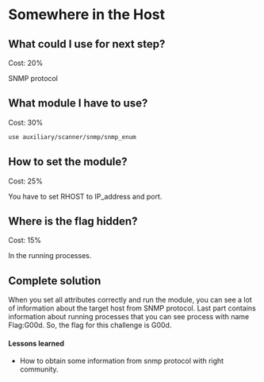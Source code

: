 # Somewhere in the Host
## What could I use for next step?

Cost: 20%

SNMP protocol

## What module I have to use?

Cost: 30%

```bash
use auxiliary/scanner/snmp/snmp_enum
```

## How to set the module?

Cost: 25%

You have to set RHOST to IP_address and port.
 
## Where is the flag hidden?

Cost: 15%

In the running processes.
 
 
## Complete solution

When you set all attributes correctly and run the module, you can see a lot of information about the target host from SNMP protocol.
Last part contains information about running processes that you can see process with name Flag:G00d. So, the flag for this challenge is G00d.

#### Lessons learned

  * How to obtain some information from snmp protocol with right community.
